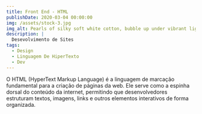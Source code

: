 ```yaml
---
title: Front End - HTML
publishDate: 2020-03-04 00:00:00
img: /assets/stock-3.jpg
img_alt: Pearls of silky soft white cotton, bubble up under vibrant lighting
description: |
  Desevolvimento de Sites
tags:
  - Design
  - Linguagem De HiperTexto
  - Dev
---
```


O HTML (HyperText Markup Language) é a linguagem de marcação fundamental para a criação de páginas da web. Ele serve como a espinha dorsal do conteúdo da internet, permitindo que desenvolvedores estruturam textos, imagens, links e outros elementos interativos de forma organizada.

